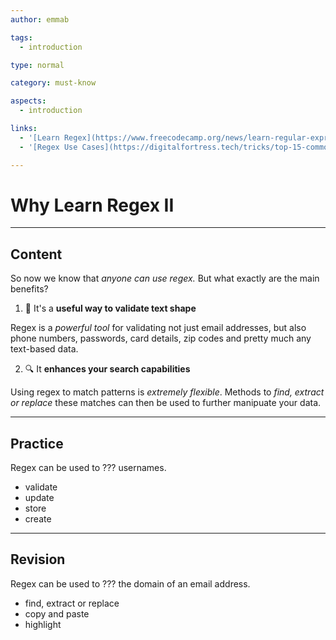 ```yaml
---
author: emmab

tags:
  - introduction

type: normal

category: must-know

aspects:
  - introduction

links:
  - '[Learn Regex](https://www.freecodecamp.org/news/learn-regular-expressions-with-this-free-course-37511963d278/){website}'
  - '[Regex Use Cases](https://digitalfortress.tech/tricks/top-15-commonly-used-regex/){website}'

---
```


# Why Learn Regex II

---
## Content

So now we know that *anyone can use regex.* But what exactly are the main benefits?

1. 📝 It's a **useful way to validate text shape** 

Regex is a *powerful tool* for validating not just email addresses, but also phone numbers, passwords, card details, zip codes and pretty much any text-based data.

2. 🔍 It **enhances your search capabilities** 

Using regex to match patterns is *extremely flexible*. Methods to *find, extract or replace* these matches can then be used to further manipuate your data.


---
## Practice

Regex can be used to ???  usernames.

* validate
* update
* store
* create

---
## Revision

Regex can be used to ??? the domain of an email address.

* find, extract or replace
* copy and paste
* highlight
